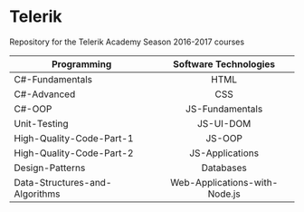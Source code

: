 # Telerik

Repository for the Telerik Academy Season 2016-2017 courses

| Programming        | Software Technologies          |
| ------------- |:-------------:|
| C#-Fundamentals      | HTML |
| C#-Advanced      | CSS      |
| C#-OOP |JS-Fundamentals         |
| Unit-Testing |  JS-UI-DOM   |
| High-Quality-Code-Part-1 |  JS-OOP   |
| High-Quality-Code-Part-2 |   JS-Applications   |
| Design-Patterns | Databases      |
| Data-Structures-and-Algorithms | Web-Applications-with-Node.js      |
